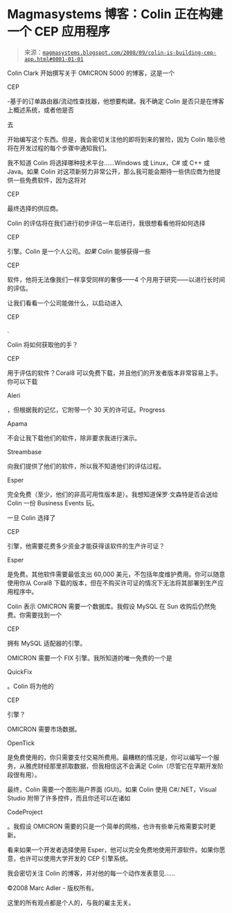 <!--yml

类别：未分类

date: 2024-05-18 04:58:46

-->

# Magmasystems 博客：Colin 正在构建一个 CEP 应用程序

> 来源：[`magmasystems.blogspot.com/2008/09/colin-is-building-cep-app.html#0001-01-01`](http://magmasystems.blogspot.com/2008/09/colin-is-building-cep-app.html#0001-01-01)

Colin Clark 开始撰写关于 OMICRON 5000 的博客，这是一个

CEP

-基于的订单路由器/流动性查找器，他想要构建。我不确定 Colin 是否只是在博客上概述系统，或者他是否

去

开始编写这个东西。但是，我会密切关注他的即将到来的冒险，因为 Colin 暗示他将在开发过程的每个步骤中通知我们。

我不知道 Colin 将选择哪种技术平台……Windows 或 Linux，C# 或 C++ 或 Java。如果 Colin 对这项新努力非常公开，那么我可能会期待一些供应商为他提供一些免费软件，因为这将对

CEP

最终选择的供应商。

Colin 的评估将在我们进行初步评估一年后进行，我很想看看他将如何选择

CEP

引擎。Colin 是一个人公司。*如果* Colin 能够获得一些

CEP

软件，他将无法像我们一样享受同样的奢侈——4 个月用于研究——以进行长时间的评估。

让我们看看一个公司能做什么，以启动进入

CEP

.

Colin 将如何获取他的手？

CEP

用于评估的软件？Coral8 可以免费下载，并且他们的开发者版本非常容易上手。你可以下载

Aleri

，但根据我的记忆，它附带一个 30 天的许可证。Progress

Apama

不会让我下载他们的软件，除非要求我进行演示。

Streambase

向我们提供了他们的软件，所以我不知道他们的评估过程。

Esper

完全免费（至少，他们的非高可用性版本是）。我想知道保罗·文森特是否会送给 Colin 一份 Business Events 玩。

一旦 Colin 选择了

CEP

引擎，他需要花费多少资金才能获得该软件的生产许可证？

Esper

是免费。其他软件需要最低支出 60,000 美元，不包括年度维护费用。你可以随意使用你从 Coral8 下载的版本，但在不购买许可证的情况下无法将其部署到生产应用程序中。

Colin 表示 OMICRON 需要一个数据库。我假设 MySQL 在 Sun 收购后仍然免费。你需要找到一个

CEP

拥有 MySQL 适配器的引擎。

OMICRON 需要一个 FIX 引擎。我所知道的唯一免费的一个是

QuickFix

。Colin 将为他的

CEP

引擎？

OMICRON 需要市场数据。

OpenTick

是免费使用的，你只需要支付交易所费用。最糟糕的情况是，你可以编写一个服务，从雅虎财经那里抓取数据，但我相信这不会满足 Colin（尽管它在早期开发阶段很有用）。

最终，Colin 需要一个图形用户界面 (GUI)。如果 Colin 使用 C#/.NET，Visual Studio 附带了许多控件，而且你还可以在诸如

CodeProject

。我假设 OMICRON 需要的只是一个简单的网格，也许有些单元格需要实时更新。

看来如果一个开发者选择使用 Esper，他可以完全免费地使用开源软件。如果你愿意，也许可以使用大学开发的 CEP 引擎系统。

我会密切关注 Colin 的博客，并对他的每一个动作发表意见……

©2008 Marc Adler - 版权所有。

这里的所有观点都是个人的，与我的雇主无关。
